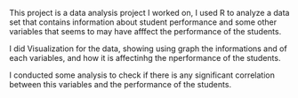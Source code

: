 This project is a data analysis project I worked on, I used R to analyze a data set that contains information about student performance and some other variables that seems to may have afffect the performance of the students.

I did Visualization for the data, showing using graph the informations and of each variables, and how it is affectinhg the nperformance of the students.

I conducted some analysis to check if there is any significant correlation between this variables and the performance of the students.
